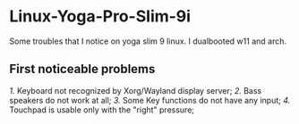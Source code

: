 # Linux-Yoga-Pro-Slim-9i

Some troubles that I notice on yoga slim 9 linux.
I dualbooted w11 and arch.

## First noticeable problems

_1._ Keyboard not recognized by Xorg/Wayland display server;
_2._ Bass speakers do not work at all;
_3._ Some Key functions do not have any input;
_4._ Touchpad is usable only with the "right" pressure;
